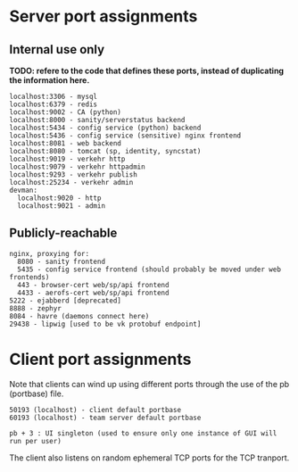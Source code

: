 # Server port assignments

## Internal use only

**TODO: refere to the code that defines these ports, instead of duplicating the information here.**

```
localhost:3306 - mysql
localhost:6379 - redis
localhost:9002 - CA (python)
localhost:8000 - sanity/serverstatus backend
localhost:5434 - config service (python) backend
localhost:5436 - config service (sensitive) nginx frontend
localhost:8081 - web backend
localhost:8080 - tomcat (sp, identity, syncstat)
localhost:9019 - verkehr http
localhost:9079 - verkehr httpadmin
localhost:9293 - verkehr publish
localhost:25234 - verkehr admin
devman:
  localhost:9020 - http
  localhost:9021 - admin
```

## Publicly-reachable

```
nginx, proxying for:
  8080 - sanity frontend
  5435 - config service frontend (should probably be moved under web frontends)
  443 - browser-cert web/sp/api frontend
  4433 - aerofs-cert web/sp/api frontend
5222 - ejabberd [deprecated]
8888 - zephyr
8084 - havre (daemons connect here)
29438 - lipwig [used to be vk protobuf endpoint]
```

# Client port assignments

Note that clients can wind up using different ports through the use of the pb (portbase) file.

```
50193 (localhost) - client default portbase
60193 (localhost) - team server default portbase
```

```
pb + 3 : UI singleton (used to ensure only one instance of GUI will run per user)
```

The client also listens on random ephemeral TCP ports for the TCP tranport.
